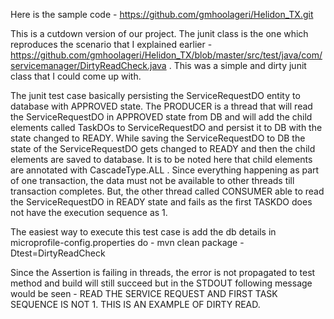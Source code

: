 Here is the sample code - https://github.com/gmhoolageri/Helidon_TX.git

This is a cutdown version of our project.  The junit class is the one which reproduces the scenario that I explained earlier - https://github.com/gmhoolageri/Helidon_TX/blob/master/src/test/java/com/servicemanager/DirtyReadCheck.java . This was a simple and dirty junit class that I could come up with.

The junit test case basically persisting the ServiceRequestDO entity to database with APPROVED state.  The PRODUCER is a thread that will read the ServiceRequestDO in APPROVED state from DB and will add the child elements called TaskDOs to ServiceRequestDO and persist it to DB with the state changed to READY.  While saving the ServiceRequestDO to DB the state of the ServiceRequestDO gets changed to READY and then the child elements are saved to database. It is to be noted here that child elements are annotated with CascadeType.ALL . Since everything happening as part of one transaction, the data must not be available to other threads till transaction completes. But, the other thread called CONSUMER able to read the ServiceRequestDO in READY state and fails as the first TASKDO does not have the execution sequence as 1.

The easiest way to execute this test case is 
add the db details in microprofile-config.properties 
do - mvn clean package -Dtest=DirtyReadCheck

Since the Assertion is failing in threads, the error is not propagated to test method and build will still succeed  but in the STDOUT following message would be seen - READ THE SERVICE REQUEST AND FIRST TASK SEQUENCE IS NOT 1. THIS IS AN EXAMPLE OF DIRTY READ.
